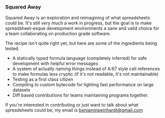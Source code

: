 ### Squared Away 

Squared Away is an exploration and reimagining of what spreadsheets could be. It's still
very much a work in progress, but the goal is to make spreadsheet-esque development 
environments a sane and valid choice for a team collaborating on production grade software.

The recipe isn't quite right yet, but here are some of the ingredients being tested.
- A statically typed formula language (completely inferred) for safe development with helpful error messages
- A system of actually naming things instead of A:67 style cell references to make formulas less cryptic
  (if it's not readable, it's not maintainable)
- Testing as a first class citizen
- Compiling to custom bytecode for lighting fast performance on large datasets 
- Diff based contributions for teams maintaining programs together.

If you're interested in contributing or just want to talk about what spreadsheets could be, my
email is [benjaminpeinhardt@gmail.com](mailto:benjaminpeinhardt@gmail.com)